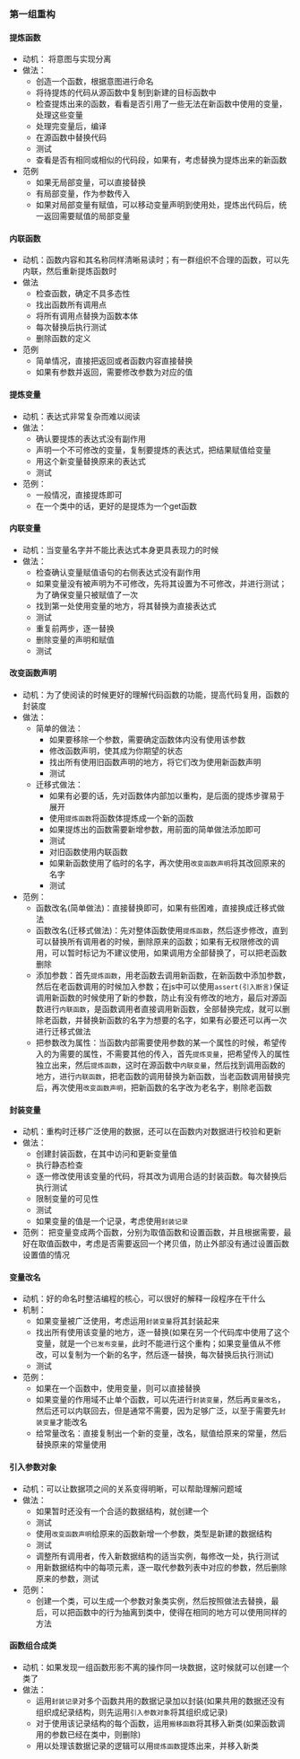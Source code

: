 ### 第一组重构

#### 提炼函数

- 动机： 将意图与实现分离
- 做法：
  - 创造一个函数，根据意图进行命名
  - 将待提炼的代码从源函数中复制到新建的目标函数中
  - 检查提炼出来的函数，看看是否引用了一些无法在新函数中使用的变量，处理这些变量
  - 处理完变量后，编译
  - 在源函数中替换代码
  - 测试
  - 查看是否有相同或相似的代码段，如果有，考虑替换为提炼出来的新函数
- 范例
  - 如果无局部变量，可以直接替换
  - 有局部变量，作为参数传入
  - 如果对局部变量有赋值，可以移动变量声明到使用处，提炼出代码后，统一返回需要赋值的局部变量

#### 内联函数

- 动机：函数内容和其名称同样清晰易读时；有一群组织不合理的函数，可以先内联，然后重新提炼函数时
- 做法
  - 检查函数，确定不具多态性
  - 找出函数所有调用点
  - 将所有调用点替换为函数本体
  - 每次替换后执行测试
  - 删除函数的定义
- 范例
  - 简单情况，直接把返回或者函数内容直接替换
  - 如果有参数并返回，需要修改参数为对应的值

#### 提炼变量

- 动机：表达式非常复杂而难以阅读
- 做法：
  - 确认要提炼的表达式没有副作用
  - 声明一个不可修改的变量，复制要提炼的表达式，把结果赋值给变量
  - 用这个新变量替换原来的表达式
  - 测试
- 范例：
  - 一般情况，直接提炼即可
  - 在一个类中的话，更好的是提炼为一个get函数


#### 内联变量

- 动机：当变量名字并不能比表达式本身更具表现力的时候
- 做法：
  - 检查确认变量赋值语句的右侧表达式没有副作用
  - 如果变量没有被声明为不可修改，先将其设置为不可修改，并进行测试；为了确保变量只被赋值了一次
  - 找到第一处使用变量的地方，将其替换为直接表达式
  - 测试
  - 重复前两步，逐一替换
  - 删除变量的声明和赋值
  - 测试

#### 改变函数声明

- 动机：为了使阅读的时候更好的理解代码函数的功能，提高代码复用，函数的封装度
- 做法：
  - 简单的做法：
    - 如果要移除一个参数，需要确定函数体内没有使用该参数
    - 修改函数声明，使其成为你期望的状态
    - 找出所有使用旧函数声明的地方，将它们改为使用新函数声明
    - 测试
  - 迁移式做法：
    - 如果有必要的话，先对函数体内部加以重构，是后面的提炼步骤易于展开
    - 使用`提炼函数`将函数体提炼成一个新的函数
    - 如果提炼出的函数需要新增参数，用前面的简单做法添加即可
    - 测试
    - 对旧函数使用内联函数
    - 如果新函数使用了临时的名字，再次使用`改变函数声明`将其改回原来的名字
    - 测试
- 范例：
  - 函数改名(简单做法)：直接替换即可，如果有些困难，直接换成迁移式做法
  - 函数改名(迁移式做法)：先对整体函数使用`提炼函数`，然后逐步修改，直到可以替换所有调用者的时候，删除原来的函数；如果有无权限修改的调用，可以暂时标记为不建议使用，如果调用方全部替换了，可以把老函数删除
  - 添加参数：首先`提炼函数`，用老函数去调用新函数，在新函数中添加参数，然后在老函数调用的时候加入参数；在js中可以使用`assert(引入断言)`保证调用新函数的时候使用了新的参数，防止有没有修改的地方，最后对源函数进行`内联函数`，是函数调用者直接调用新函数，全部替换完成，就可以删除老函数，并替换新函数的名字为想要的名字，如果有必要还可以再一次进行迁移式做法
  - 把参数改为属性：当函数内部需要使用参数的某一个属性的时候，希望传入的为需要的属性，不需要其他的传入，首先`提炼变量`，把希望传入的属性独立出来，然后`提炼函数`，这时在源函数中`内联变量`，然后找到调用函数的地方，进行`内联函数`，把老函数的调用替换为新函数，当老函数调用替换完后，再次使用`改变函数声明`，把新函数的名字改为老名字，剔除老函数


#### 封装变量

- 动机：重构时迁移广泛使用的数据，还可以在函数内对数据进行校验和更新
- 做法：
  - 创建封装函数，在其中访问和更新变量值
  - 执行静态检查
  - 逐一修改使用该变量的代码，将其改为调用合适的封装函数。每次替换后执行测试
  - 限制变量的可见性
  - 测试
  - 如果变量的值是一个记录，考虑使用`封装记录`
- 范例：
  把变量变成两个函数，分别为取值函数和设置函数，并且根据需要，最好在取值函数中，考虑是否需要返回一个拷贝值，防止外部没有通过设置函数设置值的情况

#### 变量改名

- 动机：好的命名时整洁编程的核心，可以很好的解释一段程序在干什么
- 机制：
  - 如果变量被广泛使用，考虑运用`封装变量`将其封装起来
  - 找出所有使用该变量的地方，逐一替换(如果在另一个代码库中使用了这个变量，就是一个`已发布变量`，此时不能进行这个重构；如果变量值从不修改，可以复制为一个新的名字，然后逐一替换，每次替换后执行测试)
  - 测试
- 范例：
  - 如果在一个函数中，使用变量，则可以直接替换
  - 如果变量的作用域不止单个函数，可以先进行`封装变量`，然后再`变量改名`，然后还可以内联回去，但是通常不需要，因为足够广泛，以至于需要先`封装变量`才能改名
  - 给常量改名：直接复制出一个新的变量，改名，赋值给原来的常量，然后替换原来的常量使用


#### 引入参数对象

- 动机：可以让数据项之间的关系变得明晰，可以帮助理解问题域
- 做法：
  - 如果暂时还没有一个合适的数据结构，就创建一个
  - 测试
  - 使用`改变函数声明`给原来的函数新增一个参数，类型是新建的数据结构
  - 测试
  - 调整所有调用者，传入新数据结构的适当实例，每修改一处，执行测试
  - 用新数据结构中的每项元素，逐一取代参数列表中对应的参数，然后删除原来的参数，测试
- 范例：
  - 创建一个类，可以生成一个参数对象类实例，然后按照做法去替换，最后，可以把函数中的行为抽离到类中，使得在相同的地方可以使用同样的方法


#### 函数组合成类
- 动机：如果发现一组函数形影不离的操作同一块数据，这时候就可以创建一个类了
- 做法：
  - 运用`封装记录`对多个函数共用的数据记录加以封装(如果共用的数据还没有组织成纪录结构，则先运用`引入参数对象`将其组织成记录)
  - 对于使用该记录结构的每个函数，运用`搬移函数`将其移入新类(如果函数调用的参数已经在类中，则删除)
  - 用以处理该数据记录的逻辑可以用`提炼函数`提炼出来，并移入新类
